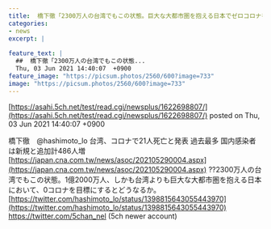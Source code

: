```yaml
---
title:  橋下徹「2300万人の台湾でもこの状態。巨大な大都市圏を抱える日本でゼロコロナを目標にするとどうなるか  
categories:
- news
excerpt: |
  
feature_text: |
  ##  橋下徹「2300万人の台湾でもこの状態...
  Thu, 03 Jun 2021 14:40:07  +0900
feature_image: "https://picsum.photos/2560/600?image=733"
image: "https://picsum.photos/2560/600?image=733"
---
```


[https://asahi.5ch.net/test/read.cgi/newsplus/1622698807/](https://asahi.5ch.net/test/read.cgi/newsplus/1622698807/)
posted on Thu, 03 Jun 2021 14:40:07  +0900

<!--more-->

橋下徹　@hashimoto_lo 台湾、コロナで21人死亡と発表 過去最多 国内感染者は新規と追加計486人増 [https://japan.cna.com.tw/news/asoc/202105290004.aspx](https://japan.cna.com.tw/news/asoc/202105290004.aspx) ??2300万人の台湾でもこの状態。1億2000万人、しかも台湾よりも巨大な大都市圏を抱える日本において、0コロナを目標にするとどうなるか。 [https://twitter.com/hashimoto_lo/status/1398815643055443970](https://twitter.com/hashimoto_lo/status/1398815643055443970) https://twitter.com/5chan_nel (5ch newer account)
